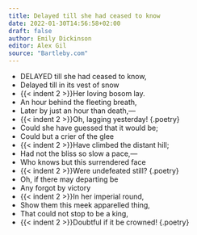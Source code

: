 ```yaml
---
title: Delayed till she had ceased to know
date: 2022-01-30T14:56:58+02:00
draft: false
author: Emily Dickinson
editor: Alex Gil
source: "Bartleby.com"
---
```


- DELAYED till she had ceased to know,
- Delayed till in its vest of snow
- {{< indent 2 >}}Her loving bosom lay.
- An hour behind the fleeting breath,
- Later by just an hour than death,—
- {{< indent 2 >}}Oh, lagging yesterday!
{.poetry}
- Could she have guessed that it would be;
- Could but a crier of the glee
- {{< indent 2 >}}Have climbed the distant hill;
- Had not the bliss so slow a pace,—
- Who knows but this surrendered face
- {{< indent 2 >}}Were undefeated still?
{.poetry}
- Oh, if there may departing be
- Any forgot by victory
- {{< indent 2 >}}In her imperial round,
- Show them this meek apparelled thing,
- That could not stop to be a king,
- {{< indent 2 >}}Doubtful if it be crowned!
{.poetry}
